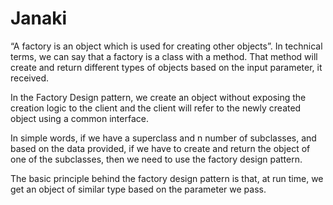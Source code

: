 # Janaki
“A factory is an object which is used for creating other objects”. In technical terms, we can say that a factory is a class with a method. That method will create and return different types of objects based on the input parameter, it received.

In the Factory Design pattern, we create an object without exposing the creation logic to the client and the client will refer to the newly created object using a common interface.

In simple words, if we have a superclass and n number of subclasses, and based on the data provided, if we have to create and return the object of one of the subclasses, then we need to use the factory design pattern.

The basic principle behind the factory design pattern is that, at run time, we get an object of similar type based on the parameter we pass.
